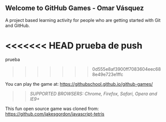 ## Welcome to GitHub Games - Omar Vásquez

A project based learning activity for people who are getting started with Git and GitHub.

<<<<<<< HEAD
prueba de push
=======
prueba
>>>>>>> 0d555e8af3900ff7083604eec688e49e723e1ffc

You can play the game at: https://githubschool.github.io/github-games/

>> _*SUPPORTED BROWSERS*: Chrome, Firefox, Safari, Opera and IE9+_

This fun open source game was cloned from: https://github.com/jakesgordon/javascript-tetris
